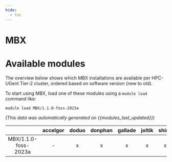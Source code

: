 ```yaml
---
hide:
  - toc
---
```


MBX
===

# Available modules


The overview below shows which MBX installations are available per HPC-UGent Tier-2 cluster, ordered based on software version (new to old).

To start using MBX, load one of these modules using a `module load` command like:

```shell
module load MBX/1.1.0-foss-2023a
```

*(This data was automatically generated on {{modules_last_updated}})*  

| |accelgor|doduo|donphan|gallade|joltik|shinx|
| :---: | :---: | :---: | :---: | :---: | :---: | :---: |
|MBX/1.1.0-foss-2023a|-|x|x|x|x|x|
